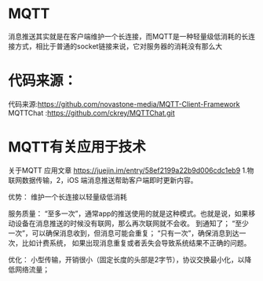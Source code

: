 # MQTT

消息推送其实就是在客户端维护一个长连接，而MQTT是一种轻量级低消耗的长连接方式，相比于普通的socket链接来说，它对服务器的消耗没有那么大


# 代码来源：    

代码来源:https://github.com/novastone-media/MQTT-Client-Framework
MQTTChat :https://github.com/ckrey/MQTTChat.git


# MQTT有关应用于技术
关于MQTT 应用文章
https://juejin.im/entry/58ef2199a22b9d006cdc1eb9
1.物联网数据传输，2，iOS 端消息推送帮助客户端即时更新内容。

优势：
维护一个长连接以轻量级低消耗

服务质量：
“至多一次”，通常app的推送使用的就是这种模式。也就是说，如果移动设备在消息推送的时候没有联网，那么再次联网就不会收。                  到通知了；
“至少一次”，可以确保消息收到，但消息可能会重复；
“只有一次”，确保消息到达一次，比如计费系统， 如果出现消息重复或者丢失会导致系统结果不正确的问题。

优化：
小型传输，开销很小（固定长度的头部是2字节），协议交换最小化，以降低网络流量；

